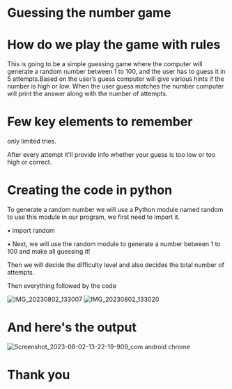 # Guessing the number game 

# How do we play the game with rules 

This is going to be a simple guessing game where the computer will generate a random number between 1 to 100, and the user has to guess it in 5 attempts.Based on the user’s guess computer will give various hints if the number is high or low. When the user guess matches 
the number computer will print the answer along with the number of attempts.

# Few key elements to remember

only limited tries.

After every attempt it'll provide info whether your guess is too low or too high or correct.

# Creating the code in python

To generate a random number we will use a Python module named random to use this module in our program, we first need to import it.

▪ import random

▪ Next, we will use the random module to generate a number between 1 to 100 and make all guessing it!

Then we will decide the difficulty level and also decides the total number of attempts.

Then everything followed by the code

![IMG_20230802_133007](https://github.com/Nijandhan-S/Guessing-the-number-game./assets/141180571/4c3b861d-5ded-4167-be49-c398d716ad51)
![IMG_20230802_133020](https://github.com/Nijandhan-S/Guessing-the-number-game./assets/141180571/1618e67a-28f8-4714-8a9b-eb70bb39fc8f)


# And here's the output

![Screenshot_2023-08-02-13-22-19-909_com android chrome](https://github.com/Nijandhan-S/Guessing-the-number-game./assets/141180571/9aae0dd0-bbf2-49e8-a39e-d3441c5200ce)

 
# Thank you 
